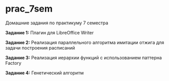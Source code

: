 # prac_7sem

Домашние задания по практикуму 7 семестра

**Задание 1:** Плагин для LibreOffice Writer

**Задание 2:** Реализация параллельного алгоритма имитации отжига для задачи построения расписаний 

**Задание 3:** Реализация иерархии функций с использованием паттерна Factory 

**Задание 4:** Генетический алгоритм
